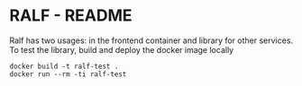 # RALF - README

Ralf has two usages: in the frontend container and library for other services. To test the library, build and deploy the docker image locally
```
docker build -t ralf-test .
docker run --rm -ti ralf-test
```